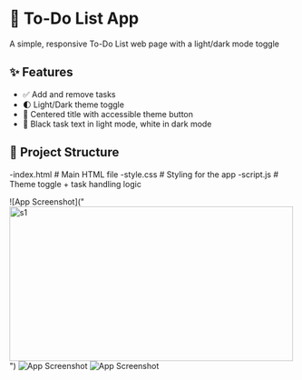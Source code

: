 # 📝 To-Do List App

A simple, responsive To-Do List web page with a light/dark mode toggle

## ✨ Features
- ✅ Add and remove tasks
- 🌓 Light/Dark theme toggle 
- 🎯 Centered title with accessible theme button
- 🎨 Black task text in light mode, white in dark mode

## 📂 Project Structure
-index.html # Main HTML file
-style.css # Styling for the app
-script.js # Theme toggle + task handling logic

![App Screenshot]("<img width="500" height="272" alt="s1" src="https://github.com/user-attachments/assets/31ed2cb1-2867-4fe0-b8ed-b3e885cfc568" />")
![App Screenshot](<img width="493" height="266" alt="s2" src="https://github.com/user-attachments/assets/f0e46184-8341-4d9e-8a93-ec34444a939a" />)
![App Screenshot](<img width="457" height="296" alt="s3" src="https://github.com/user-attachments/assets/c38ca17d-1850-4e21-8eb8-e754e190497f" />)

